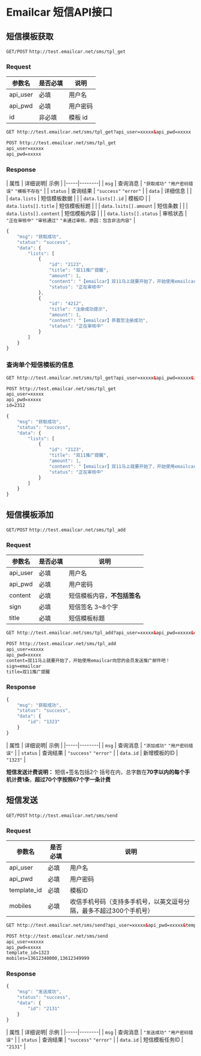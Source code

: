 # Emailcar 短信API接口


## 短信模板获取


`GET/POST` `http://test.emailcar.net/sms/tpl_get`

### Request

| 参数名 | 是否必填 | 说明 |
|-------|---------|-----|
| api_user | 必填 | 用户名 |
| api_pwd | 必填 | 用户密码 | 
| id      | 非必填 | 模板 id |

```html
GET http://test.emailcar.net/sms/tpl_get?api_user=xxxxx&api_pwd=xxxxx  

POST http://test.emailcar.net/sms/tpl_get
api_user=xxxxx
api_pwd=xxxxx
```

### Response

| 属性 | 详细说明| 示例 |
|-----|--------|
| `msg` | 查询消息 | `"获取成功"` `"用户密码错误"` `"模板不存在"` |
| `status` | 查询结果 | `"success"` `"error"` |
| `data` | 详细信息 | |
| `data.lists` | 短信模板数据 | |
| `data.lists[].id` | 模板ID |
| `data.lists[].title` | 短信模板标题 | |
| `data.lsits[].amount` | 短信条数 | |
| `data.lists[].content` | 短信模板内容 | |
| `data.lists[].status` | 审核状态 | `"正在审核中"` `"审核通过"` `"未通过审核，原因：包含非法内容"` |

```js
{
    "msg": "获取成功",
    "status": "success",
    "data": {
        "lists": [
            {
                "id": "2123",
                "title": "双11推广提醒",
                "amount": 1,
                "content": "【emailcar】双11马上就要开始了，开始使用emailcar向您的会员发送推广邮件吧！",
                "status": "正在审核中"
            },
            {
                "id": "4212",
                "title": "注册成功提示",
                "amount": 1,
                "content": "【emailcar】恭喜您注册成功",
                "status": "正在审核中"
            }
        ]
    }
}
```


### 查询单个短信模板的信息

```html
GET http://test.emailcar.net/sms/tpl_get?api_user=xxxxx&api_pwd=xxxxx&id=2312  

POST http://test.emailcar.net/sms/tpl_get
api_user=xxxxx
api_pwd=xxxxx
id=2312
```
```js
{
    "msg": "获取成功",
    "status": "success",
    "data": {
        "lists": [
            {
                "id": "2123",
                "title": "双11推广提醒",
                "amount": 1,
                "content": "【emailcar】双11马上就要开始了，开始使用emailcar向您的会员发送推广邮件吧！",
                "status": "正在审核中"
            }
        ]
    }
}
```

## 短信模板添加


`GET/POST` `http://test.emailcar.net/sms/tpl_add`

### Request

| 参数名 | 是否必填 | 说明 |
|-------|---------|-----|
| api_user | 必填 | 用户名 |
| api_pwd | 必填 | 用户密码 | 
| content| 必填 | 短信模板内容，**不包括签名** |
| sign | 必填 | 短信签名 3~8个字 |
| title | 必填 | 短信模板标题 |

```html
GET http://test.emailcar.net/sms/tpl_add?api_user=xxxxx&api_pwd=xxxxx&content=双11马上就要开始了，开始使用emailcar向您的会员发送推广邮件吧！&sign=emailcar&title=双11推广提醒

POST http://test.emailcar.net/sms/tpl_add
api_user=xxxxx
api_pwd=xxxxx
content=双11马上就要开始了，开始使用emailcar向您的会员发送推广邮件吧！
sign=emailcar
title=双11推广提醒
```

### Response

```js
{
    "msg": "获取成功",
    "status": "success",
    "data": {
        "id": "1323"
    }
}
```

| 属性 | 详细说明| 示例 |
|-----|--------|
| `msg` | 查询消息 | `"添加成功"` `"用户密码错误"` |
| `status` | 查询结果 | `"success"` `"error"` |
| `data.id` | 新增模板的ID | `"1323"` |

**短信发送计费说明：** 短信+签名包括2个 括号在内，总字数在**70字以内的每个手机计费1条**，**超过70个字按照67个字一条计费**

## 短信发送

`GET/POST` `http://test.emailcar.net/sms/send`

### Request

| 参数名 | 是否必填 | 说明 |
|-------|---------|-----|
| api_user | 必填 | 用户名 |
| api_pwd | 必填 | 用户密码 | 
| template_id| 必填 | 模板ID |
| mobiles | 必填 | 收信手机号码（支持多手机号，以英文逗号分隔，最多不超过300个手机号） |

```html
GET http://test.emailcar.net/sms/send?api_user=xxxxx&api_pwd=xxxxx&template_id=1323&mobiles=13612340000,13612349999

POST http://test.emailcar.net/sms/send
api_user=xxxxx
api_pwd=xxxxx
template_id=1323
mobiles=13612340000,13612349999
```

### Response

```js
{
    "msg": "发送成功",
    "status": "success",
    "data": {
        "id": "2131"
    }
}
```

| 属性 | 详细说明| 示例 |
|-----|--------|
| `msg` | 查询消息 | `"发送成功"` `"用户密码错误"` |
| `status` | 查询结果 | `"success"` `"error"` |
| `data.id` | 短信模板任务ID | `"2131"` |